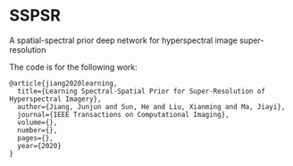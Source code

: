 # SSPSR
A spatial-spectral prior deep network for hyperspectral image super-resolution

The code is for the following work:

```
@article{jiang2020learning,
  title={Learning Spectral-Spatial Prior for Super-Resolution of Hyperspectral Imagery},
  author={Jiang, Junjun and Sun, He and Liu, Xianming and Ma, Jiayi},
  journal={IEEE Transactions on Computational Imaging},
  volume={},
  number={},
  pages={},
  year={2020}
}
```
